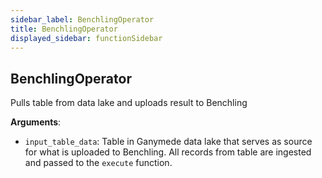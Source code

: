 ```yaml
---
sidebar_label: BenchlingOperator
title: BenchlingOperator
displayed_sidebar: functionSidebar
---
```


## BenchlingOperator

Pulls table from data lake and uploads result to Benchling

**Arguments**:

- `input_table_data`: Table in Ganymede data lake that serves as source for what is uploaded to Benchling.  All records from table are ingested and passed to the `execute` function.

